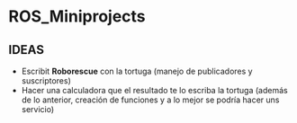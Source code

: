 # ROS_Miniprojects
## IDEAS
- Escribit **Roborescue** con la tortuga (manejo de publicadores y suscriptores)
- Hacer una calculadora que el resultado te lo escriba la tortuga (además de lo anterior, creación de funciones y a lo mejor se podría hacer uns servicio)
